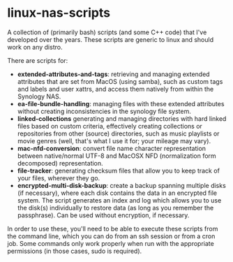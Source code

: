 # linux-nas-scripts

A collection of (primarily bash) scripts (and some C++ code) that I've developed over the years.
These scripts are generic to linux and should work on any distro.

There are scripts for:
- **extended-attributes-and-tags**: retrieving and managing extended attributes that are set from MacOS (using samba), such as custom tags and labels and user xattrs, and access them natively from within the Synology NAS.
- **ea-file-bundle-handling**: managing files with these extended attributes without creating inconsistencies in the synology file system.
- **linked-collections** generating and managing directories with hard linked files based on custom criteria, effectively creating collections or repositories from other (source) directories, such as music playlists or movie genres (well, that's what I use it for; your mileage may vary).
- **mac-nfd-conversion**: convert file name character representation between native/normal UTF-8 and MacOSX NFD (normalization form decomposed) representation.
- **file-tracker**: generating checksum files that allow you to keep track of your files, wherever they go.
- **encrypted-multi-disk-backup**: create a backup spanning multiple disks (if necessary), where each disk contains the data in an encrypted file system. The script generates an index and log which allows you to use the disk(s) individually to restore data (as long as you remember the passphrase). Can be used without encryption, if necessary.

In order to use these, you'll need to be able to execute these scripts from the command line, which you can do from an ssh session or from a cron job.
Some commands only work properly when run with the appropriate permissions (in those cases, sudo is required).
